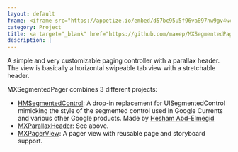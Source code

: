 ```yaml
---
layout: default
frame: <iframe src="https://appetize.io/embed/d57bc95u5f96va897hw9gv4wc0?device=iphone8&scale=75&autoplay=false&orientation=portrait&deviceColor=white&disableHome=true" width="312px" height="653px" frameborder="0" scrolling="no"></iframe>
category: Project
title: <a target="_blank" href="https://github.com/maxep/MXSegmentedPager">MXSegmentedPager</a>
description: |
---
```

A simple and very customizable paging controller with a parallax header. The view is basically a horizontal swipeable tab view with a stretchable header.

MXSegmentedPager combines 3 different projects:

+ [HMSegmentedControl](https://github.com/HeshamMegid/HMSegmentedControl): A drop-in replacement for UISegmentedControl mimicking the style of the segmented control used in Google Currents and various other Google products. Made by [Hesham Abd-Elmegid](https://github.com/HeshamMegid)
+ [MXParallaxHeader](https://github.com/maxep/MXParallaxHeader): See above.
+ [MXPagerView](https://github.com/maxep/MXPagerView): A pager view with reusable page and storyboard support.
